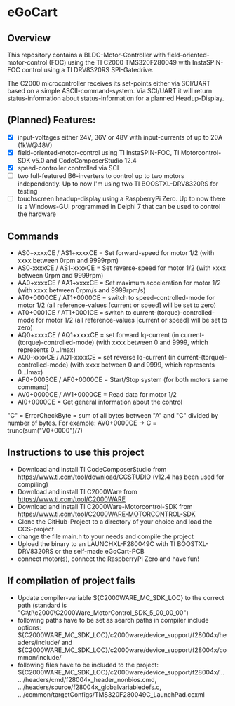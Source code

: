 
# eGoCart

## Overview

This repository contains a BLDC-Motor-Controller with field-oriented-motor-control (FOC) using the TI C2000 TMS320F280049 with InstaSPIN-FOC control using a TI DRV8320RS SPI-Gatedrive.

The C2000 microcontroller receives its set-points either via SCI/UART based on a simple ASCII-command-system. Via SCI/UART it will return status-information about status-information for a planned Headup-Display.

## (Planned) Features:
* [x] input-voltages either 24V, 36V or 48V with input-currents of up to 20A (1kW@48V)
* [x] field-oriented-motor-control using TI InstaSPIN-FOC, TI Motorcontrol-SDK v5.0 and CodeComposerStudio 12.4
* [x] speed-controller controlled via SCI
* [ ] two full-featured B6-inverters to control up to two motors independently. Up to now I'm using two TI BOOSTXL-DRV8320RS for testing
* [ ] touchscreen headup-display using a RaspberryPi Zero. Up to now there is a Windows-GUI programmed in Delphi 7 that can be used to control the hardware

## Commands
* AS0+xxxxCE / AS1+xxxxCE = Set forward-speed for motor 1/2 (with xxxx between 0rpm and 9999rpm)
* AS0-xxxxCE / AS1-xxxxCE = Set reverse-speed for motor 1/2 (with xxxx between 0rpm and 9999rpm)
* AA0+xxxxCE / AA1+xxxxCE = Set maximum acceleration for motor 1/2 (with xxxx between 0rpm/s and 9999rpm/s)
* AT0+0000CE / AT1+0000CE = switch to speed-controlled-mode for motor 1/2 (all reference-values [current or speed] will be set to zero)
* AT0+0001CE / AT1+0001CE = switch to current-(torque)-controlled-mode for motor 1/2 (all reference-values [current or speed] will be set to zero)
* AQ0+xxxxCE / AQ1+xxxxCE = set forward Iq-current (in current-(torque)-controlled-mode) (with xxxx between 0 and 9999, which represents 0...Imax)
* AQ0-xxxxCE / AQ1-xxxxCE = set reverse Iq-current (in current-(torque)-controlled-mode) (with xxxx between 0 and 9999, which represents 0...Imax)
* AF0+0003CE / AF0+0000CE = Start/Stop system (for both motors same command)
* AV0+0000CE / AV1+0000CE = Read data for motor 1/2
* AI0+0000CE = Get general information about the control

"C" = ErrorCheckByte = sum of all bytes between "A" and "C" divided by number of bytes. For example: AV0+0000CE -> C = trunc(sum("V0+0000")/7)

## Instructions to use this project
* Download and install TI CodeComposerStudio from https://www.ti.com/tool/download/CCSTUDIO (v12.4 has been used for compiling)
* Download and install TI C2000Ware from https://www.ti.com/tool/C2000WARE
* Download and install TI C2000Ware-Motorcontrol-SDK from https://www.ti.com/tool/C2000WARE-MOTORCONTROL-SDK
* Clone the GitHub-Project to a directory of your choice and load the CCS-project
* change the file main.h to your needs and compile the project
* Upload the binary to an LAUNCHXL-F280049C with TI BOOSTXL-DRV8320RS or the self-made eGoCart-PCB
* connect motor(s), connect the RaspberryPi Zero and have fun!

## If compilation of project fails
* Update compiler-variable ${C2000WARE_MC_SDK_LOC} to the correct path (standard is "C:\ti\c2000\C2000Ware_MotorControl_SDK_5_00_00_00")
* following paths have to be set as search paths in compiler include options: ${C2000WARE_MC_SDK_LOC}/c2000ware/device_support/f28004x/headers/include/ and ${C2000WARE_MC_SDK_LOC}/c2000ware/device_support/f28004x/common/include/
* following files have to be included to the project: ${C2000WARE_MC_SDK_LOC}/c2000ware/device_support/f28004x/...  .../headers/cmd/f28004x_header_nonbios.cmd, .../headers/source/f28004x_globalvariabledefs.c, .../common/targetConfigs/TMS320F280049C_LaunchPad.ccxml
